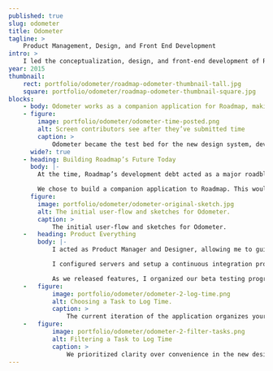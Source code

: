 ```yaml
---
published: true
slug: odometer
title: Odometer
tagline: >
    Product Management, Design, and Front End Development
intro: >
    I led the conceptualization, design, and front-end development of Roadmap’s tool for accurate time tracking.
year: 2015
thumbnail:
    rect: portfolio/odometer/roadmap-odometer-thumbnail-tall.jpg
    square: portfolio/odometer/roadmap-odometer-thumbnail-square.jpg
blocks:
    - body: Odometer works as a companion application for Roadmap, making it easier for individual contributors to keep track of their time. Project Managers rely on those time entries to provide an accurate look at future schedules, budgets, and resource use.
    - figure:
        image: portfolio/odometer/odometer-time-posted.png
        alt: Screen contributors see after they’ve submitted time
        caption: >
            Odometer became the test bed for the new design system, development technologies, and writing style.
      wide?: true
    - heading: Building Roadmap’s Future Today
      body: |-
        At the time, Roadmap’s development debt acted as a major roadblock for quick delivery of features to customers, and designers could not touch the codebase.

        We chose to build a companion application to Roadmap. This would allow us to leave Roadmap’s legacy code by the wayside, work iteratively, and define processes that we could when redeveloping the primary application.
      figure:
        image: portfolio/odometer/odometer-original-sketch.jpg
        alt: The initial user-flow and sketches for Odometer.
        caption: >
            The initial user-flow and sketches for Odometer.
    -   heading: Product Everything
        body: |-
            I acted as Product Manager and Designer, allowing me to guide features from conception to implemention in Ember, our chosen front-end framework.

            I configured servers and setup a continuous integration process.

            As we released features, I organized our beta testing program to work with existing customers to incorporate their feedback into the next iteration.
    -   figure:
            image: portfolio/odometer/odometer-2-log-time.png
            alt: Choosing a Task to Log Time.
            caption: >
                The current iteration of the application organizes your tasks by due date, putting important tasks front and center.
    -   figure:
            image: portfolio/odometer/odometer-2-filter-tasks.png
            alt: Filtering a Task to Log Time
            caption: >
                We prioritized clarity over convenience in the new design language. Even the hover state placeholder text had different placeholder text to inform customers what action they could expect.
---
```


<!-- - Development platform made it difficult to release new features
- built on old technology
- untouchable by designers

- Roadmap works best with accurate data. Actual time useful
- Existing time tracking interface was inconsistent and difficult
- Who likes tracking time

- Fast design & development cycles that we could test with customers
- Iterated on Features

- Designed as timer first, customer feedback focused on tracking historical time
- Released updates every week
- Planned, Designed, and implemented design for all features -->
